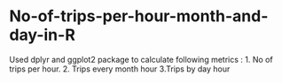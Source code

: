 # No-of-trips-per-hour-month-and-day-in-R
Used dplyr and ggplot2 package to calculate following metrics : 1. No of trips per hour. 2. Trips every month hour  3.Trips by day hour

